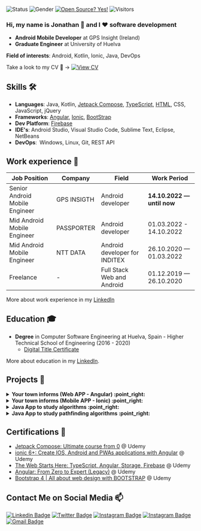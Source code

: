 ![Status](https://img.shields.io/badge/status-up-brightgreen) ![Gender](https://img.shields.io/badge/gender-%F0%9F%A4%B5-lightgrey)
[![Open Source? Yes!](https://badgen.net/badge/Open%20Source%20%3F/Yes%21/green?icon=github)](https://github.com/Naereen/badges/)
![Visitors](https://visitor-badge.glitch.me/badge?page_id=github.com/jonathanjr&left_color=grey&right_color=brightgreen)

### Hi, my name is Jonathan 👋 and I ❤️ software development
- **Android Mobile Developer** at GPS Insight (Ireland)
- **Graduate Engineer** at University of Huelva

**Field of interests**: Android, Kotlin, Ionic, Java, DevOps

Take a look to my CV 📝 -> [![View CV](https://img.shields.io/badge/CV-148EFF?style=for-the-badge&logo=Battle.net&logoColor=white)](https://drive.google.com/file/d/1379FYOU5IfQqCWcKqDZ3hZx0J7fIW2Hy/view?usp=sharing)

## Skills 🛠️
- **Languages**: Java, Kotlin, [Jetpack Compose](https://www.udemy.com/certificate/UC-74b5ac89-867a-4e82-a82a-5c42fe375721/), [TypeScript](https://www.udemy.com/certificate/UC-2e5a4a20-72a4-476f-bbd2-d94189d59d07/), [HTML](https://www.udemy.com/certificate/UC-2e5a4a20-72a4-476f-bbd2-d94189d59d07/), CSS, JavaScript, jQuery
- **Frameworks**: [Angular](https://www.udemy.com/certificate/UC-c038575f-81b8-4ffd-ae56-95b9fe2b3a98/), [Ionic](https://www.udemy.com/certificate/UC-7d26dee4-1ec6-413e-afff-fc8c44c20f90/), [BootStrap](https://www.udemy.com/certificate/UC-ba18aa30-4912-425f-a6b9-6fa1aa1f7489/)
- **Dev Platform**: [Firebase](https://www.udemy.com/certificate/UC-2e5a4a20-72a4-476f-bbd2-d94189d59d07/)
- **IDE's**: Android Studio, Visual Studio Code, Sublime Text, Eclipse, NetBeans
- **DevOps**: Windows, Linux, Git, REST API


## Work experience 👔
| Job Position                  | Company        | Field                           | Work Period                |
| ----------------------------- | -------------- | ------------------------------- | -------------------------- |
| Senior Android Mobile Engineer| GPS INSIGTH    | Android developer               | **14.10.2022 — until now** |
| Mid Android Mobile Engineer   | PASSPORTER     | Android developer               | 01.03.2022 - 14.10.2022    |
| Mid Android Mobile Engineer   | NTT DATA       | Android developer for INDITEX   | 26.10.2020 — 01.03.2022    |
| Freelance                     |        -       | Full Stack Web and Android      | 01.12.2019 — 26.10.2020    |

More about work experience in my [LinkedIn](https://www.linkedin.com/in/jonathanjimrei/)


## Education 🎓
- **Degree** in Computer Software Engineering at Huelva, Spain - Higher Technical School of Engineering (2016 - 2020)
  - [Digital Title Certificate](https://drive.google.com/file/d/1pL3V_JZfEWuqxvthbUt2aRGddYyPfop9/view?usp=sharing) 

More about education in my [LinkedIn](https://www.linkedin.com/in/jonathanjimrei/).

## Projects 🐾

<!-- start angular web gilena informa -->
<details>
<summary><b> Your town informs (Web APP - Angular) :point_right: </b></summary>
  <br>
  <p>This application was born from the need to provide communication services between city council workers and neighbors.

It is built using TypeScript under the Angular framework, using Firebase for hosting and databases. With this application you can send communications and edit them in real time, in addition, you can check incidents, queries or proposals made by neighbors from the mobile app. These communications from neighbors can be answered through the web panel and a notification will be sent to the mobile device that created it.

You can check the history of communications as well as block undesirable users.</p>
  <br>
  <img src="https://user-images.githubusercontent.com/19192017/142044720-2608a7fe-86cc-4f35-945c-a42c0558af3c.gif" alt="web angular"/>
  <br>
  <br>
</details>
<!-- end angular web gilena informa -->

<!-- start ionic mobile gilena informa -->
<details>
<summary><b> Your town informs (Mobile APP - Ionic) :point_right: </b></summary>
  <br>
  <p>This application was born from the need to provide communication services between city council workers and neighbors.

It is built using TypeScript under the Ionic framework, using Firebase as a database and many other functionalities. With this application you can consult communications in real time, in addition, you can send incidents (with image and location through google maps), queries or proposals and they will be saved in your user profile with the answers sent by the city council workers. These responses arrive as a notification on the user's mobile device.</p>
  <br>
  <div align="center">
    <img src="https://user-images.githubusercontent.com/19192017/142046829-65eee6f9-d095-40c1-8aaf-95073c6ff40f.gif" alt="ionic" height="650" />
  </div>
  <br>
  <br>
</details>
<!-- end ionic mobile gilena informa -->

<!-- start algorithms -->
<details>
<summary><b> Java App to study algorithms :point_right: </b></summary>
  <br>
  <div align="center">
    <img src="https://user-images.githubusercontent.com/19192017/142050768-9836ec62-910c-45fb-bb32-29fd297daa6d.png" alt="alg1" />
    <br><br>
    <img src="https://user-images.githubusercontent.com/19192017/142050779-c75f71d2-0785-4716-ae77-3eedafaaf0fe.png" alt="alg2" />
  </div>
  <br>
    <div align="center">
        <a href="https://github.com/JonathanJR/Algoritmos_DYV_y_Voraces">Repository link</a>
    </div>
  <br>
</details>
<!-- end algorithms -->

<!-- start artificial inteligence -->
<details>
<summary><b> Java App to study pathfinding algorithms :point_right: </b></summary>
  <br>
  <div align="center">
    <img src="https://user-images.githubusercontent.com/19192017/142050911-2a0c20ab-0bf0-4182-ab2b-590093147cc2.png" alt="art inteligence" />
  </div>
  <br>
    <div align="center">
        <a href="https://github.com/JonathanJR/Laberinto_Algoritmos_de_Busqueda">Repository link</a>
    </div>
  <br>
</details>
<!-- end artificial inteligence -->

## Certifications 📜
- [Jetpack Compose: Ultimate course from 0](https://www.udemy.com/certificate/UC-74b5ac89-867a-4e82-a82a-5c42fe375721/) @ Udemy
- [ionic 6+: Create IOS, Android and PWAs applications with Angular](https://www.udemy.com/certificate/UC-7d26dee4-1ec6-413e-afff-fc8c44c20f90/) @ Udemy
- [The Web Starts Here: TypeScript, Angular, Storage, Firebase](https://www.udemy.com/certificate/UC-2e5a4a20-72a4-476f-bbd2-d94189d59d07/) @ Udemy
- [Angular: From Zero to Expert (Legacy)](https://www.udemy.com/certificate/UC-c038575f-81b8-4ffd-ae56-95b9fe2b3a98/) @ Udemy
- [Bootstrap 4 | All about web design with BOOTSTRAP](https://www.udemy.com/certificate/UC-ba18aa30-4912-425f-a6b9-6fa1aa1f7489/) @ Udemy


## Contact Me on Social Media 📫

[![Linkedin Badge](https://img.shields.io/badge/LinkedIn-0077B5?style=for-the-badge&logo=linkedin&logoColor=white&link=https://www.linkedin.com/in/jonathanjimrei/)](https://www.linkedin.com/in/jonathanjimrei/) [![Twitter Badge](https://img.shields.io/badge/JonathanJR-1DA1F2?style=for-the-badge&logo=twitter&logoColor=white&link=https://twitter.com/yoni_gilena)](https://twitter.com/yoni_gilena)  [![Instagram Badge](https://img.shields.io/badge/Instagram-E4405F?style=for-the-badge&logo=instagram&logoColor=white&link=https://www.instagram.com/jonathan.jimenezreina/)](https://www.instagram.com/jonathan.jimenezreina/)  [![Instagram Badge](https://img.shields.io/badge/Facebook-1877F2?style=for-the-badge&logo=facebook&logoColor=white&link=https://www.facebook.com/jonathan.jimenezreina)](https://www.facebook.com/jonathan.jimenezreina) [![Gmail Badge](https://img.shields.io/badge/Contact_me_here-D14836?style=for-the-badge&logo=gmail&logoColor=white&link=mailto:jonathanjimenezreina@gmail.com)](mailto:jonathanjimenezreina@gmail.com)

